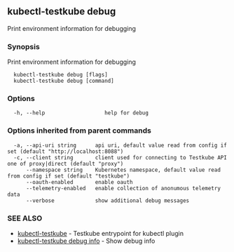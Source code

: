 ## kubectl-testkube debug

Print environment information for debugging

### Synopsis

Print environment information for debugging

```
  kubectl-testkube debug [flags]
  kubectl-testkube debug [command]
```

### Options

```
  -h, --help                   help for debug
```

### Options inherited from parent commands

```
  -a, --api-uri string      api uri, default value read from config if set (default "http://localhost:8088")
  -c, --client string       client used for connecting to Testkube API one of proxy|direct (default "proxy")
      --namespace string    Kubernetes namespace, default value read from config if set (default "testkube")
      --oauth-enabled       enable oauth
      --telemetry-enabled   enable collection of anonumous telemetry data
      --verbose             show additional debug messages
```

### SEE ALSO

* [kubectl-testkube](kubectl-testkube.md)  - Testkube entrypoint for kubectl plugin
* [kubectl-testkube debug info](kubectl-testkube_debug_info.md) - Show debug info
